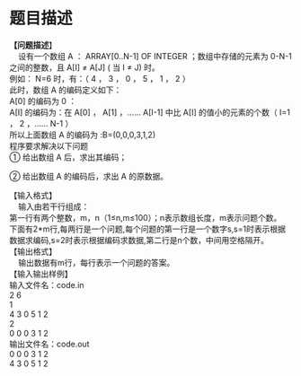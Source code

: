 # 题目描述


<div><b>【问题描述</b>】</div>
<div>    设有一个数组 A ： ARRAY[0..N-1] OF INTEGER ；数组中存储的元素为 0-N-1 之间的整数，且 A[I] ≠ A[J] ( 当 I ≠ J) 时。</div>
<div>例如： N=6 时，有：（ 4 ， 3 ， 0 ， 5 ， 1 ， 2 ）</div>
<div>此时，数组 A 的编码定义如下：</div>
<div>A[0] 的编码为 0 ：</div>
<div>A[I] 的编码为：在 A[0] ， A[1] ，…… A[I-1] 中比 A[I] 的值小的元素的个数（ I=1 ， 2 ，…… N-1 ）</div>
<div>所以上面数组 A 的编码为 :B=(0,0,0,3,1,2)</div>
<div>程序要求解决以下问题</div>
<div>① 给出数组 A 后，求出其编码；</div>
<p>② 给出数组 A 的编码后，求出 A 的原数据。</p>
<div>【输入格式】</div>
<div><span>    输入由若干行组成：</span></div>
<div>第一行有两个整数，m，n（1≤n,m≤100）；n表示数组长度，m表示问题个数。</div>
<div>下面有2*m行,每两行是一个问题,每个问题的第一行是一个数字s,s=1时表示根据数据求编码,s=2时表示根据编码求数据,第二行是n个数，中间用空格隔开。</div>
<div>【输出格式】</div>
<div><span>    输出数据有m行，每行表示一个问题的答案。</span></div>
<div>【输入输出样例】</div>
<div>输入文件名：<span>code.in</span></div>
<div>2 6 <br/>
1<br/>
4 3 0 5 1 2<br/>
2<br/>
0 0 0 3 1 2</div>
<div>输出文件名：<span>code.out</span></div>
<div>0 0 0 3 1 2 <br/>
4 3 0 5 1 2 <br/>
 </div>
